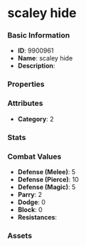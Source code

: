 # scaley hide



### Basic Information

- **ID**: 9900961
- **Name**: scaley hide
- **Description**: 

### Properties


### Attributes

- **Category**: 2

### Stats


### Combat Values

- **Defense (Melee)**: 5
- **Defense (Pierce)**: 10
- **Defense (Magic)**: 5
- **Parry**: 2
- **Dodge**: 0
- **Block**: 0
- **Resistances**: 

### Assets


